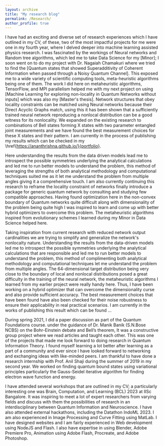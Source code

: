 ```yaml
---
layout: archive
title: "My research blog"
permalink: /Research/
author_profile: true
---
```




I have had an exciting and diverse set of research experiences which I have outlined in my CV, of these, two of the most impactful projects for me were one in my fourth year, where I delved deeper into machine learning assisted physics research. I was fascinated by the workings of Neural networks and Random tree algorithms, which led me to take Data Science for my [Minor]; I soon went on to do my project with Dr. Nagaiah Chamakuri where we tried to find the [Quantum states that showed Superadditivity of Coherent Information when passed through a Noisy Quantum Channel]. This exposed me to a wide variety of scientific computing tools, meta-heuristic algorithms being one of them. The work I did here on metaheuristic algorithms, TensorFlow, and MPI parallelism helped me with my next project on using [Machine Learning for exploring non-locality in Quantum Networks without inputs] which was also my [Master's thesis]. Network structures that obey locality constraints can be matched using Neural networks because their Direct Acyclic Graphs match, using this it has been shown that a sufficiently trained neural network reproducing a nonlocal distribution can be a good witness for its nonlocality. We expanded on the existing research to combinations of Bell states forming X states with two parameter entangled joint measurements and we have found the best measurement choices for these X states and their pattern. I am currently in the process of publishing my results which can be checked in my \href{https://ananthrishna.github.io/}{portfolio}.


Here understanding the results from the data driven models lead me to introspect the possible symmetries underlying the analytical calculations and led me to run better models to understand the problem, this method of leveraging the strengths of both analytical methodology and computational techniques suited me as it let me understand the problem from multiple angles giving it a comprehensive touch. I am also currently continuing this research to reframe the locality constraint of networks finally introduce a package for generic quantum network by consulting and studying few compatible approaches. Having found optimization here in the non-convex boundary of Quantum networks quite difficult along with dimensionality of the problem being quite high I was inspired to learn and come up with better hybrid optimizers to overcome this problem. The metaheuristic algorithms inspired from evolutionary schemes I learned during my Minor in Data Science helped here. 

Taking inspiration from current research with reduced network output cardinalities we are trying to simplify and generalize the network's nonlocalty nature. Understanding the results from the data-driven models led me to introspect the possible symmetries underlying the analytical calculations that are responsible and led me to run better models to understand the problem, this method of complimenting both analytical methodology and computational techniques let me understand the problem from multiple angles. The 64-dimensional target distribution being very close to the boundary of local and nonlocal distributions posed a great difficulty in the training of the neural network, the metaheuristic algorithms I learned from my earlier project were really handy here. Thus, I have been working on a hybrid optimizer that can overcome the dimensionality curse and also provide sufficient accuracy. The best measurement choices that have been found have also been checked for their noise robustness to ensure their applicability in real practical scenarios. I am currently in the works of publishing this result which can be found ...

During spring 2021, I did a paper discussion as part of the Quantum Foundations course. under the guidance of Dr. Manik Banik (S.N.Bose NCBS) on the Bohr-Einstein debate and Bell’s theorem, It was a constructive group project where we read articles and taught each other. This was one of the projects that made me look forward to doing research in Quantum Information Theory. I found myself learning a lot better after learning as a part of a community and ever since I have looked forward to networking and exchanging ideas with like-minded peers. I am thankful to have done a research internship with Prof. Anil Shaji during the summer of 2019 in my second year. We worked on finding quantum bound states using variational principles particularly the Gauss-Seidel iterative algorithm for finding electron wave function and energy. 

I have attended several workshops that are outlined in my CV; a particularly interesting one was Brain, Computation, and Learning (BCL) 2023 at IISc Bangalore. It was inspiring to meet a lot of expert researchers from varying fields and discuss with them the possibilities of research in an interdisciplinary between Quantum Information and Neuroscience. I have also attended external hackathons, including the Datathon IndoML 2023. I am also experienced in Image Processing and Curve Fitting using MatLab. I have designed websites and I am fairly experienced in Web development using NodeJS and Flash. I also have expertise in using Blender, Adobe Premiere Pro, Animation using Adobe Flash, Procreate, and Adobe Photoshop. 